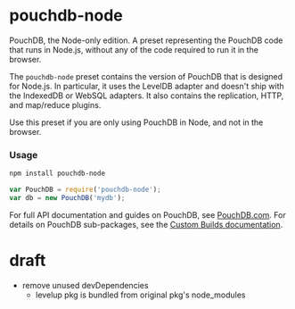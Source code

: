 # pouchdb-node

PouchDB, the Node-only edition. A preset representing the PouchDB code that runs in Node.js, without any of the code required to run it in the browser.

The `pouchdb-node` preset contains the version of PouchDB that is designed for
Node.js. 
In particular, it uses the LevelDB adapter and doesn't ship with the IndexedDB or WebSQL adapters. It also contains the replication, HTTP, and map/reduce plugins.

Use this preset if you are only using PouchDB in Node, and not in the browser.

### Usage

```bash
npm install pouchdb-node
```

```js
var PouchDB = require('pouchdb-node');
var db = new PouchDB('mydb');
```

For full API documentation and guides on PouchDB, see [PouchDB.com](http://pouchdb.com/). For details on PouchDB sub-packages, see the [Custom Builds documentation](http://pouchdb.com/custom.html).

# draft
- remove unused devDependencies
  - levelup pkg is bundled from original pkg's node_modules
